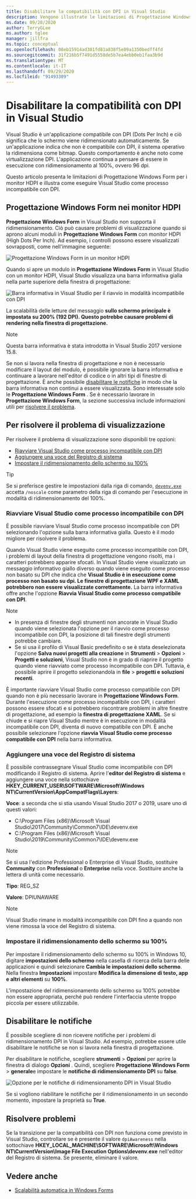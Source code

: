 ```yaml
---
title: Disabilitare la compatibilità con DPI in Visual Studio
description: Vengono illustrate le limitazioni di Progettazione Windows Form per i monitor HDPI e viene illustrato come eseguire Visual Studio come processo incompatibile con DPI.
ms.date: 09/28/2020
author: TerryGLee
ms.author: tglee
manager: jillfra
ms.topic: conceptual
ms.openlocfilehash: 08eb15914ad381fd81a838f5e09a1350bedff4fd
ms.sourcegitcommit: 31f216b5f7491d5558de5b7ea4ebb0eb1faa3b9d
ms.translationtype: MT
ms.contentlocale: it-IT
ms.lasthandoff: 09/29/2020
ms.locfileid: "91493309"
---
```

# <a name="disable-dpi-awareness-in-visual-studio"></a>Disabilitare la compatibilità con DPI in Visual Studio

Visual Studio è un'applicazione compatibile con DPI (Dots Per Inch) e ciò significa che lo schermo viene ridimensionato automaticamente. Se un'applicazione indica che non è compatibile con DPI, il sistema operativo la ridimensiona come bitmap. Questo comportamento è anche noto come virtualizzazione DPI. L'applicazione continua a pensare di essere in esecuzione con ridimensionamento al 100%, ovvero 96 dpi.

Questo articolo presenta le limitazioni di Progettazione Windows Form per i monitor HDPI e illustra come eseguire Visual Studio come processo incompatibile con DPI.

## <a name="windows-forms-designer-on-hdpi-monitors"></a>Progettazione Windows Form nei monitor HDPI

**Progettazione Windows Form** in Visual Studio non supporta il ridimensionamento. Ciò può causare problemi di visualizzazione quando si aprono alcuni moduli in **Progettazione Windows Form** con monitor HDPI (High Dots Per Inch). Ad esempio, i controlli possono essere visualizzati sovrapposti, come nell'immagine seguente:

![Progettazione Windows Form in un monitor HDPI](./media/win-forms-designer-hdpi.png)

Quando si apre un modulo in **Progettazione Windows Form** in Visual Studio con un monitor HDPI, Visual Studio visualizza una barra informativa gialla nella parte superiore della finestra di progettazione:

![Barra informativa in Visual Studio per il riavvio in modalità incompatibile con DPI](./media/scaling-gold-bar.png)

La scalabilità delle letture del messaggio **sullo schermo principale è impostata su 200% (192 DPI). Questo potrebbe causare problemi di rendering nella finestra di progettazione.**

> [!NOTE]
> Questa barra informativa è stata introdotta in Visual Studio 2017 versione 15.8.

Se non si lavora nella finestra di progettazione e non è necessario modificare il layout del modulo, è possibile ignorare la barra informativa e continuare a lavorare nell'editor di codice o in altri tipi di finestre di progettazione. È anche possibile [disabilitare le notifiche](#disable-notifications) in modo che la barra informativa non continui a essere visualizzata. Sono interessate solo le **Progettazione Windows Form** . Se è necessario lavorare in **Progettazione Windows Form**, la sezione successiva include informazioni utili per [risolvere il problema](#to-resolve-the-display-problem).

## <a name="to-resolve-the-display-problem"></a>Per risolvere il problema di visualizzazione

Per risolvere il problema di visualizzazione sono disponibili tre opzioni:

- [Riavviare Visual Studio come processo incompatibile con DPI](#restart-visual-studio-as-a-dpi-unaware-process)
- [Aggiungere una voce del Registro di sistema](#add-a-registry-entry)
- [Impostare il ridimensionamento dello schermo su 100%](#set-your-display-scaling-setting-to-100)

> [!TIP]
> Se si preferisce gestire le impostazioni dalla riga di comando, [`devenv.exe`](../ide/reference/devenv-command-line-switches.md) accetta `/noscale` come parametro della riga di comando per l'esecuzione in modalità di ridimensionamento del 100%.

### <a name="restart-visual-studio-as-a-dpi-unaware-process"></a>Riavviare Visual Studio come processo incompatibile con DPI

È possibile riavviare Visual Studio come processo incompatibile con DPI selezionando l'opzione sulla barra informativa gialla. Questo è il modo migliore per risolvere il problema.

Quando Visual Studio viene eseguito come processo incompatibile con DPI, i problemi di layout della finestra di progettazione vengono risolti, ma i caratteri potrebbero apparire sfocati. In Visual Studio viene visualizzato un messaggio informativo giallo diverso quando viene eseguito come processo non basato su DPI che indica che **Visual Studio è in esecuzione come processo non basato su dpi. Le finestre di progettazione WPF e XAML potrebbero non essere visualizzate correttamente.** La barra informativa offre anche l'opzione **Riavvia Visual Studio come processo compatibile con DPI**.

> [!NOTE]
> - In presenza di finestre degli strumenti non ancorate in Visual Studio quando viene selezionata l'opzione per il riavvio come processo incompatibile con DPI, la posizione di tali finestre degli strumenti potrebbe cambiare.
> - Se si usa il profilo di Visual Basic predefinito o se è stata deselezionata l'opzione **Salva nuovi progetti alla creazione** in **Strumenti** > **Opzioni** > **Progetti e soluzioni**, Visual Studio non è in grado di riaprire il progetto quando viene riavviato come processo incompatibile con DPI. Tuttavia, è possibile aprire il progetto selezionandola in **file**  >  **progetti e soluzioni recenti**.

È importante riavviare Visual Studio come processo compatibile con DPI quando non è più necessario lavorare in **Progettazione Windows Form**. Durante l'esecuzione come processo incompatibile con DPI, i caratteri possono essere sfocati e si potrebbero riscontrare problemi in altre finestre di progettazione, ad esempio la **finestra di progettazione XAML**. Se si chiude e si riapre Visual Studio mentre è in esecuzione in modalità incompatibile con DPI, diventa di nuovo compatibile con DPI. È anche possibile selezionare l'opzione **riavvia Visual Studio come processo compatibile con DPI** nella barra informativa.

### <a name="add-a-registry-entry"></a>Aggiungere una voce del Registro di sistema

È possibile contrassegnare Visual Studio come incompatibile con DPI modificando il Registro di sistema. Aprire l'**editor del Registro di sistema** e aggiungere una voce nella sottochiave **HKEY_CURRENT_USER\SOFTWARE\Microsoft\Windows NT\CurrentVersion\AppCompatFlags\Layers**:

**Voce**: a seconda che si stia usando Visual Studio 2017 o 2019, usare uno di questi valori:

- C:\Program Files (x86)\Microsoft Visual Studio\2017\Community\Common7\IDE\devenv.exe
- C:\Program Files (x86)\Microsoft Visual Studio\2019\Community\Common7\IDE\devenv.exe

> [!NOTE]
> Se si usa l'edizione Professional o Enterprise di Visual Studio, sostituire **Community** con **Professional** o **Enterprise** nella voce. Sostituire anche la lettera di unità come necessario.

**Tipo**: REG_SZ

**Valore**: DPIUNAWARE

> [!NOTE]
> Visual Studio rimane in modalità incompatibile con DPI fino a quando non viene rimossa la voce del Registro di sistema.

### <a name="set-your-display-scaling-setting-to-100"></a>Impostare il ridimensionamento dello schermo su 100%

Per impostare il ridimensionamento dello schermo su 100% in Windows 10, digitare **impostazioni dello schermo** nella casella di ricerca della barra delle applicazioni e quindi selezionare **Cambia le impostazioni dello schermo**. Nella finestra **Impostazioni** impostare **Modifica la dimensione di testo, app e altri elementi** su **100%**.

L'impostazione del ridimensionamento dello schermo su 100% potrebbe non essere appropriata, perché può rendere l'interfaccia utente troppo piccola per essere utilizzabile.

## <a name="disable-notifications"></a>Disabilitare le notifiche

È possibile scegliere di non ricevere notifiche per i problemi di ridimensionamento DPI in Visual Studio. Ad esempio, potrebbe essere utile disabilitare le notifiche se non si lavora nella finestra di progettazione.

Per disabilitare le notifiche, scegliere **strumenti**  >  **Opzioni** per aprire la finestra di dialogo **Opzioni** . Quindi, scegliere **Progettazione Windows Form**  >  **generale**e impostare le **notifiche di ridimensionamento DPI** su **false**.

![Opzione per le notifiche di ridimensionamento DPI in Visual Studio](./media/notifications-option.png)

Se si vogliono riabilitare le notifiche per il ridimensionamento in un secondo momento, impostare la proprietà su **True**.

## <a name="troubleshoot"></a>Risolvere problemi

Se la transizione per la compatibilità con DPI non funziona come previsto in Visual Studio, controllare se è presente il valore `dpiAwareness` nella sottochiave **HKEY_LOCAL_MACHINE\SOFTWARE\Microsoft\Windows NT\CurrentVersion\Image File Execution Options\devenv.exe** nell'editor del Registro di sistema. Se presente, eliminare il valore.

## <a name="see-also"></a>Vedere anche

- [Scalabilità automatica in Windows Forms](/dotnet/framework/winforms/automatic-scaling-in-windows-forms)
